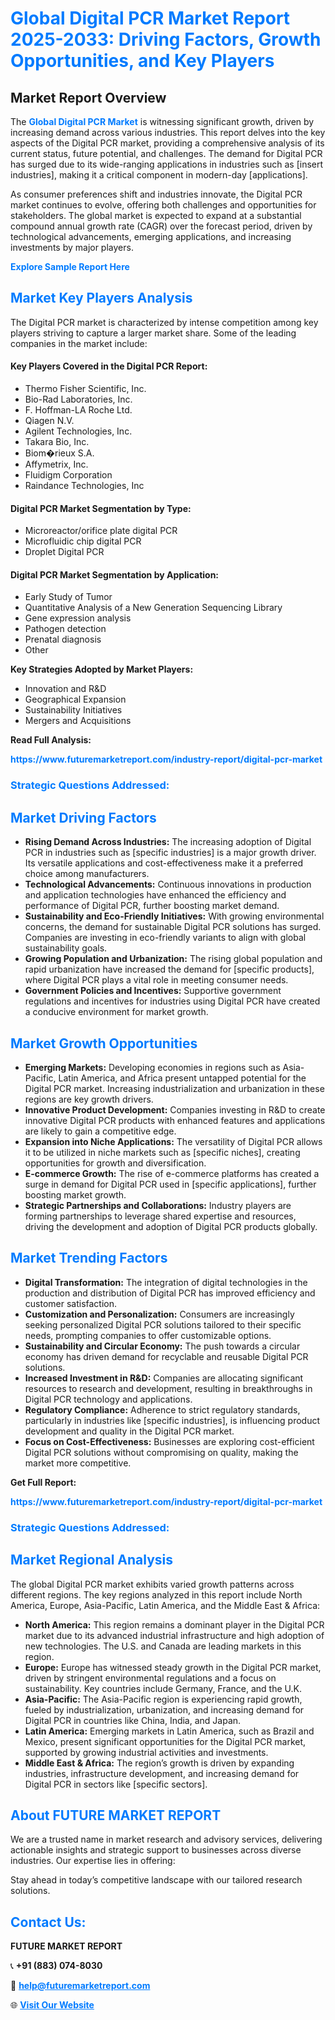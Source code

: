 <h1 style="color: #007BFF;">Global Digital PCR Market Report 2025-2033: Driving Factors, Growth Opportunities, and Key Players</h1>

<section id="overview">
<h2>Market Report Overview</h2>
<p>The <a href="https://www.futuremarketreport.com/industry-report/digital-pcr-market" style="color: #007BFF; text-decoration: none;"><strong>Global Digital PCR Market</strong></a> is witnessing significant growth, driven by increasing demand across various industries. This report delves into the key aspects of the Digital PCR market, providing a comprehensive analysis of its current status, future potential, and challenges. The demand for Digital PCR has surged due to its wide-ranging applications in industries such as [insert industries], making it a critical component in modern-day [applications].</p>
<p>As consumer preferences shift and industries innovate, the Digital PCR market continues to evolve, offering both challenges and opportunities for stakeholders. The global market is expected to expand at a substantial compound annual growth rate (CAGR) over the forecast period, driven by technological advancements, emerging applications, and increasing investments by major players.</p>
</section>

<section id="overview">
<p><a href="https://www.futuremarketreport.com/request-sample/reportId=62842" style="color: #007BFF; text-decoration: none;"><strong>Explore Sample Report Here</strong></a></p>
</section>

<section id="key-players">
<h2 style="color: #007BFF;">Market Key Players Analysis</h2>
<p>The Digital PCR market is characterized by intense competition among key players striving to capture a larger market share. Some of the leading companies in the market include:</p>
<h4>Key Players Covered in the Digital PCR Report:</h4>
<ul><li>Thermo Fisher Scientific, Inc.</li><li>Bio-Rad Laboratories, Inc.</li><li>F. Hoffman-LA Roche Ltd.</li><li>Qiagen N.V.</li><li>Agilent Technologies, Inc.</li><li>Takara Bio, Inc.</li><li>Biom�rieux S.A.</li><li>Affymetrix, Inc.</li><li>Fluidigm Corporation</li><li>Raindance Technologies, Inc</li></ul>
<h4>Digital PCR Market Segmentation by Type:</h4>
<ul><li>Microreactor/orifice plate digital PCR</li><li>Microfluidic chip digital PCR</li><li>Droplet Digital PCR</li></ul>

<h4>Digital PCR Market Segmentation by Application:</h4>
<ul><li>Early Study of Tumor</li><li>Quantitative Analysis of a New Generation Sequencing Library</li><li>Gene expression analysis</li><li>Pathogen detection</li><li>Prenatal diagnosis</li><li>Other</li></ul>
<p><strong>Key Strategies Adopted by Market Players:</strong></p>
<ul>
<li>Innovation and R&D</li>
<li>Geographical Expansion</li>
<li>Sustainability Initiatives</li>
<li>Mergers and Acquisitions</li>
</ul>
</section>

<section>
<p><strong>Read Full Analysis: </strong></p><a href="https://www.futuremarketreport.com/industry-report/digital-pcr-market" style="color: #007BFF; text-decoration: none;"><strong>https://www.futuremarketreport.com/industry-report/digital-pcr-market</strong></a>
<h3 style="color: #007BFF;">Strategic Questions Addressed:</h3>
</section>

<section id="driving-factors">
<h2 style="color: #007BFF;">Market Driving Factors</h2>
<ul>
<li><strong>Rising Demand Across Industries:</strong> The increasing adoption of Digital PCR in industries such as [specific industries] is a major growth driver. Its versatile applications and cost-effectiveness make it a preferred choice among manufacturers.</li>
<li><strong>Technological Advancements:</strong> Continuous innovations in production and application technologies have enhanced the efficiency and performance of Digital PCR, further boosting market demand.</li>
<li><strong>Sustainability and Eco-Friendly Initiatives:</strong> With growing environmental concerns, the demand for sustainable Digital PCR solutions has surged. Companies are investing in eco-friendly variants to align with global sustainability goals.</li>
<li><strong>Growing Population and Urbanization:</strong> The rising global population and rapid urbanization have increased the demand for [specific products], where Digital PCR plays a vital role in meeting consumer needs.</li>
<li><strong>Government Policies and Incentives:</strong> Supportive government regulations and incentives for industries using Digital PCR have created a conducive environment for market growth.</li>
</ul>
</section>

<section id="growth-opportunities">
<h2 style="color: #007BFF;">Market Growth Opportunities</h2>
<ul>
<li><strong>Emerging Markets:</strong> Developing economies in regions such as Asia-Pacific, Latin America, and Africa present untapped potential for the Digital PCR market. Increasing industrialization and urbanization in these regions are key growth drivers.</li>
<li><strong>Innovative Product Development:</strong> Companies investing in R&D to create innovative Digital PCR products with enhanced features and applications are likely to gain a competitive edge.</li>
<li><strong>Expansion into Niche Applications:</strong> The versatility of Digital PCR allows it to be utilized in niche markets such as [specific niches], creating opportunities for growth and diversification.</li>
<li><strong>E-commerce Growth:</strong> The rise of e-commerce platforms has created a surge in demand for Digital PCR used in [specific applications], further boosting market growth.</li>
<li><strong>Strategic Partnerships and Collaborations:</strong> Industry players are forming partnerships to leverage shared expertise and resources, driving the development and adoption of Digital PCR products globally.</li>
</ul>
</section>

<section id="trending-factors">
<h2 style="color: #007BFF;">Market Trending Factors</h2>
<ul>
<li><strong>Digital Transformation:</strong> The integration of digital technologies in the production and distribution of Digital PCR has improved efficiency and customer satisfaction.</li>
<li><strong>Customization and Personalization:</strong> Consumers are increasingly seeking personalized Digital PCR solutions tailored to their specific needs, prompting companies to offer customizable options.</li>
<li><strong>Sustainability and Circular Economy:</strong> The push towards a circular economy has driven demand for recyclable and reusable Digital PCR solutions.</li>
<li><strong>Increased Investment in R&D:</strong> Companies are allocating significant resources to research and development, resulting in breakthroughs in Digital PCR technology and applications.</li>
<li><strong>Regulatory Compliance:</strong> Adherence to strict regulatory standards, particularly in industries like [specific industries], is influencing product development and quality in the Digital PCR market.</li>
<li><strong>Focus on Cost-Effectiveness:</strong> Businesses are exploring cost-efficient Digital PCR solutions without compromising on quality, making the market more competitive.</li>
</ul>
</section>

<section>
<p><strong>Get Full Report: </strong></p><a href="https://www.futuremarketreport.com/industry-report/digital-pcr-market" style="color: #007BFF; text-decoration: none;"><strong>https://www.futuremarketreport.com/industry-report/digital-pcr-market</strong></a>
<h3 style="color: #007BFF;">Strategic Questions Addressed:</h3>
</section>


<section id="regional-analysis">
<h2 style="color: #007BFF;">Market Regional Analysis</h2>
<p>The global Digital PCR market exhibits varied growth patterns across different regions. The key regions analyzed in this report include North America, Europe, Asia-Pacific, Latin America, and the Middle East & Africa:</p>
<ul>
<li><strong>North America:</strong> This region remains a dominant player in the Digital PCR market due to its advanced industrial infrastructure and high adoption of new technologies. The U.S. and Canada are leading markets in this region.</li>
<li><strong>Europe:</strong> Europe has witnessed steady growth in the Digital PCR market, driven by stringent environmental regulations and a focus on sustainability. Key countries include Germany, France, and the U.K.</li>
<li><strong>Asia-Pacific:</strong> The Asia-Pacific region is experiencing rapid growth, fueled by industrialization, urbanization, and increasing demand for Digital PCR in countries like China, India, and Japan.</li>
<li><strong>Latin America:</strong> Emerging markets in Latin America, such as Brazil and Mexico, present significant opportunities for the Digital PCR market, supported by growing industrial activities and investments.</li>
<li><strong>Middle East & Africa:</strong> The region’s growth is driven by expanding industries, infrastructure development, and increasing demand for Digital PCR in sectors like [specific sectors].</li>
</ul>
</section>

<footer>
<h2 style="color: #007BFF;">About FUTURE MARKET REPORT</h2>
<p>We are a trusted name in market research and advisory services, delivering actionable insights and strategic support to businesses across diverse industries. Our expertise lies in offering:</p>

<p>Stay ahead in today’s competitive landscape with our tailored research solutions.</p>

<h2 style="color: #007BFF;">Contact Us:</h2>
<p><strong>FUTURE MARKET REPORT</strong></p>
<p>📞 <strong>+91 (883) 074-8030</strong></p>
<p>📧 <strong><a href="mailto:help@futuremarketreport.com" style="color: #007BFF;">help@futuremarketreport.com</a></strong></p>
<p>🌐 <strong><a href="https://www.futuremarketreport.com/" style="color: #007BFF;">Visit Our Website</a></strong></p>
</footer>